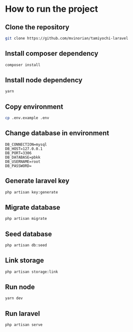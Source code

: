# How to run the project

## Clone the repository

```sh
git clone https://github.com/mvinorian/tamiyochi-laravel
```

## Install composer dependency

```sh
composer install
```

## Install node dependency

```sh
yarn 
```

## Copy environment

```sh
cp .env.example .env
```

## Change database in environment

```
DB_CONNECTION=mysql
DB_HOST=127.0.0.1
DB_PORT=3306
DB_DATABASE=pbkk
DB_USERNAME=root
DB_PASSWORD=
```

## Generate laravel key

```sh
php artisan key:generate
```

## Migrate database

```sh
php artisan migrate
```

## Seed database

```sh
php artisan db:seed
```

## Link storage

```sh
php artisan storage:link
```

## Run node

```sh
yarn dev
```

## Run laravel

```sh
php artisan serve
```